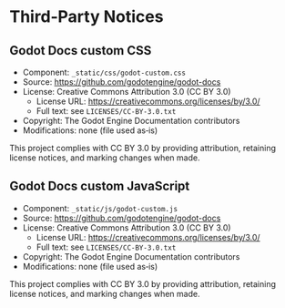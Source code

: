 # Third‑Party Notices

## Godot Docs custom CSS

- Component: `_static/css/godot-custom.css`
- Source: https://github.com/godotengine/godot-docs
- License: Creative Commons Attribution 3.0 (CC BY 3.0)
  - License URL: https://creativecommons.org/licenses/by/3.0/
  - Full text: see `LICENSES/CC-BY-3.0.txt`
- Copyright: The Godot Engine Documentation contributors
- Modifications: none (file used as‑is)

This project complies with CC BY 3.0 by providing attribution, retaining license notices, and marking changes when made.

## Godot Docs custom JavaScript

- Component: `_static/js/godot-custom.js`
- Source: https://github.com/godotengine/godot-docs
- License: Creative Commons Attribution 3.0 (CC BY 3.0)
  - License URL: https://creativecommons.org/licenses/by/3.0/
  - Full text: see `LICENSES/CC-BY-3.0.txt`
- Copyright: The Godot Engine Documentation contributors
- Modifications: none (file used as‑is)

This project complies with CC BY 3.0 by providing attribution, retaining license notices, and marking changes when made.
